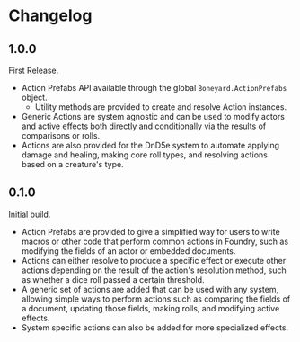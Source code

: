 # Changelog

## 1.0.0

First Release.

- Action Prefabs API available through the global `Boneyard.ActionPrefabs` object.
  - Utility methods are provided to create and resolve Action instances.
- Generic Actions are system agnostic and can be used to modify actors and active effects both directly and conditionally via the results of comparisons or rolls.
- Actions are also provided for the DnD5e system to automate applying damage and healing, making core roll types, and resolving actions based on a creature's type.

## 0.1.0

Initial build.

- Action Prefabs are provided to give a simplified way for users to write macros or other code that perform common actions in Foundry, such as modifying the fields of an actor or embedded documents.
- Actions can either resolve to produce a specific effect or execute other actions depending on the result of the action's resolution method, such as whether a dice roll passed a certain threshold.
- A generic set of actions are added that can be used with any system, allowing simple ways to perform actions such as comparing the fields of a document, updating those fields, making rolls, and modifying active effects.
- System specific actions can also be added for more specialized effects.
